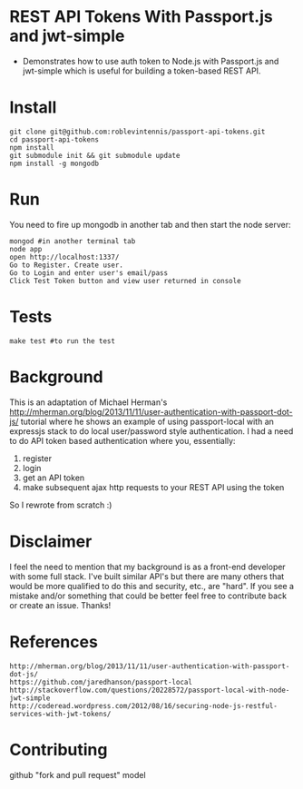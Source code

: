 # REST API Tokens With Passport.js and jwt-simple

- Demonstrates how to use auth token to Node.js with Passport.js and jwt-simple which is useful for building a token-based REST API.

Install
=======

    git clone git@github.com:roblevintennis/passport-api-tokens.git
    cd passport-api-tokens
    npm install
    git submodule init && git submodule update
    npm install -g mongodb

Run
===

You need to fire up mongodb in another tab and then start the node server:

    mongod #in another terminal tab
    node app
    open http://localhost:1337/
    Go to Register. Create user.
    Go to Login and enter user's email/pass
    Click Test Token button and view user returned in console

Tests
=====

    make test #to run the test

Background
==========

This is an adaptation of Michael Herman's http://mherman.org/blog/2013/11/11/user-authentication-with-passport-dot-js/ tutorial where he shows an example of using passport-local with an expressjs stack to do local user/password style authentication. I had a need to do API token based authentication where you, essentially:
1. register
2. login
3. get an API token
4. make subsequent ajax http requests to your REST API using the token

So I rewrote from scratch :)

Disclaimer
==========

I feel the need to mention that my background is as a front-end developer with some full stack. I've built similar API's but there are many others that would be more qualified to do this and security, etc., are "hard". If you see a mistake and/or something that could be better feel free to contribute back or create an issue. Thanks!

References
==========
    http://mherman.org/blog/2013/11/11/user-authentication-with-passport-dot-js/
    https://github.com/jaredhanson/passport-local
    http://stackoverflow.com/questions/20228572/passport-local-with-node-jwt-simple
    http://coderead.wordpress.com/2012/08/16/securing-node-js-restful-services-with-jwt-tokens/

Contributing
============

github "fork and pull request" model

